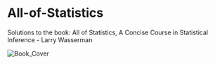# All-of-Statistics

Solutions to the book: All of Statistics, A Concise Course in Statistical Inference - Larry Wasserman

![Book_Cover](Images/Book_Cover.png)

